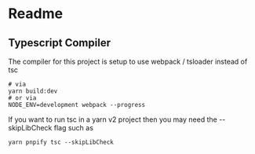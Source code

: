 # Readme

## Typescript Compiler

The compiler for this project is setup to use webpack / tsloader instead of tsc
```
# via
yarn build:dev
# or via
NODE_ENV=development webpack --progress
```

If you want to run tsc in a yarn v2 project then you may need the --skipLibCheck flag such as
```
yarn pnpify tsc --skipLibCheck
```
